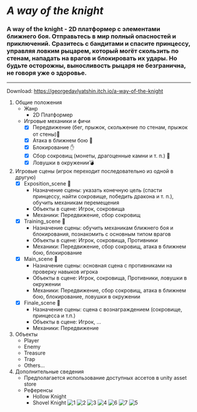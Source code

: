 # *A way of the knight*
### A way of the knight - 2D платформер с элементами ближнего боя. Отправьтесь в мир полный опасностей и приключений. Сразитесь с бандитами и спасите принцессу, управляя ловким рыцарем, который могёт скользить по стенам, нападать на врагов и блокировать их удары. Но будьте осторожны, выносливость рыцаря не безгранична, не говоря уже о здоровье. 
___
Download: https://georgedavlyatshin.itch.io/a-way-of-the-knight
1.  Общие положения
    *  Жанр 
        +  2D Платформер
    *  Игровые механики и фичи
        - [X]  Передвижение (бег, прыжок, скольжение по стенам, прыжок от стены):running:
        - [X]  Атака в ближнем бою :facepunch:
        - [X]  Блокирование :raised_hand:
        - [X]  Сбор сокровищ (монеты, драгоценные камни и т. п.) :gem:
        - [X]  Ловушки в окружении:bomb:
2.  Игровые сцены (игрок переходит последовательно из одной в другую)	
    - [X]  Exposition_scene :beginner:
        +  Назначение сцены: указать конечную цель (спасти принцессу, найти сокровище, победить дракона и т. п.), обучить механикам перемещения
        +  Объекты в сцене: Игрок, сокровища
        +  Механики: Передвижение, сбор сокровищ
    - [X]  Training_scene :ghost:
        +  Назначение сцены: обучить механикам ближнего боя и блокирования, познакомить с основным типом врагов
        +  Объекты в сцене: Игрок, сокровища, Противники
        +  Механики: Передвижение, сбор сокровищ, атака в ближнем бою, блокирование
    - [X]  Main_scene :european_castle:
        +  Назначение сцены: основная сцена c противниками на проверку навыков игрока
        +  Объекты в сцене: Игрок, сокровища, Противники, ловушки в окружении
        +  Механики: Передвижение, сбор сокровищ, атака в ближнем бою, блокирование, ловушки в окружении
    - [X]  Finale_scene :gift:
        +  Назначение сцены: сцена с вознаграждением (сокровище, принцесса и т.п.)
        +  Объекты в сцене: Игрок, …
        +  Механики: Передвижение

3.  Объекты 
    *  Player 
    *  Enemy
    *  Treasure
    *  Trap
    *  Others…
4.  Дополнительные сведения 
    *  Предполагается использование доступных ассетов в unity asset store
    *  Референсы
         +  Hollow Knight
         +  Shovel Knight
![1](https://github.com/GeorgeD615/GameProject/blob/main/Screenshots/%D0%A1%D0%BD%D0%B8%D0%BC%D0%BE%D0%BA%20%D1%8D%D0%BA%D1%80%D0%B0%D0%BD%D0%B0%20(25).png?raw=true)
![2](https://github.com/GeorgeD615/GameProject/blob/main/Screenshots/%D0%A1%D0%BD%D0%B8%D0%BC%D0%BE%D0%BA%20%D1%8D%D0%BA%D1%80%D0%B0%D0%BD%D0%B0%20(26).png?raw=true)
![3](https://github.com/GeorgeD615/GameProject/blob/main/Screenshots/%D0%A1%D0%BD%D0%B8%D0%BC%D0%BE%D0%BA%20%D1%8D%D0%BA%D1%80%D0%B0%D0%BD%D0%B0%20(27).png?raw=true)
![4](https://github.com/GeorgeD615/GameProject/blob/main/Screenshots/%D0%A1%D0%BD%D0%B8%D0%BC%D0%BE%D0%BA%20%D1%8D%D0%BA%D1%80%D0%B0%D0%BD%D0%B0%20(29).png?raw=true)
![6](https://github.com/GeorgeD615/GameProject/blob/main/Screenshots/%D0%A1%D0%BD%D0%B8%D0%BC%D0%BE%D0%BA%20%D1%8D%D0%BA%D1%80%D0%B0%D0%BD%D0%B0%20(34).png?raw=true)
![7](https://github.com/GeorgeD615/GameProject/blob/main/Screenshots/%D0%A1%D0%BD%D0%B8%D0%BC%D0%BE%D0%BA%20%D1%8D%D0%BA%D1%80%D0%B0%D0%BD%D0%B0%20(35).png?raw=true)
![5](https://github.com/GeorgeD615/GameProject/blob/main/Screenshots/%D0%A1%D0%BD%D0%B8%D0%BC%D0%BE%D0%BA%20%D1%8D%D0%BA%D1%80%D0%B0%D0%BD%D0%B0%20(33).png?raw=true)
